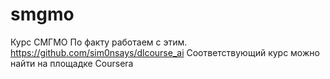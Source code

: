 # smgmo
Курс СМГМО
По факту работаем с этим. https://github.com/sim0nsays/dlcourse_ai
Соответствующий курс можно найти на площадке Coursera
